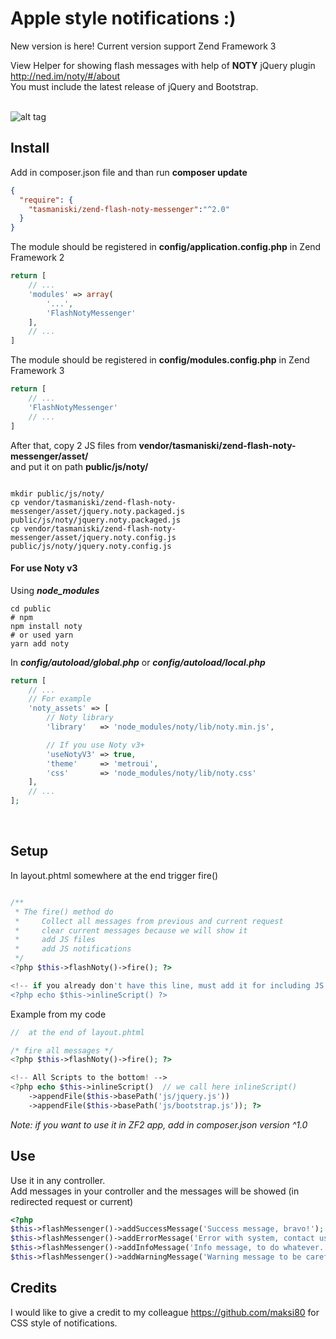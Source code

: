 # Apple style notifications :)

New version is here! Current version support Zend Framework 3

View Helper for showing flash messages with help of **NOTY** jQuery plugin http://ned.im/noty/#/about  <br/>
You must include the latest release of jQuery and Bootstrap. <br/> <br/>

![alt tag](https://raw.githubusercontent.com/tasmaniski/zend-flash-noty-messenger/master/asset/screen-shot.png)


## **Install**

Add in composer.json file and than run **composer update**

```json
{
  "require": {
    "tasmaniski/zend-flash-noty-messenger":"^2.0"
  }
}
```

The module should be registered in **config/application.config.php** in Zend Framework 2

```php
return [
    // ...
    'modules' => array(
        '...',
        'FlashNotyMessenger'
    ],
    // ...
]
```

The module should be registered in **config/modules.config.php** in Zend Framework 3

```php
return [
    // ...
    'FlashNotyMessenger'
    // ...
]
```

After that, copy 2 JS files from **vendor/tasmaniski/zend-flash-noty-messenger/asset/** <br/>
and put it on path **public/js/noty/** <br/>

```shell

mkdir public/js/noty/
cp vendor/tasmaniski/zend-flash-noty-messenger/asset/jquery.noty.packaged.js public/js/noty/jquery.noty.packaged.js
cp vendor/tasmaniski/zend-flash-noty-messenger/asset/jquery.noty.config.js public/js/noty/jquery.noty.config.js
```

#### For use Noty v3
Using ***node_modules***

```shell
cd public
# npm
npm install noty
# or used yarn
yarn add noty
```

In ***config/autoload/global.php*** or ***config/autoload/local.php***

```php
return [
    // ...
    // For example
    'noty_assets' => [
        // Noty library
        'library'   => 'node_modules/noty/lib/noty.min.js',

        // If you use Noty v3+
        'useNotyV3' => true,
        'theme'     => 'metroui',
        'css'       => 'node_modules/noty/lib/noty.css'
    ],
    // ...
];
```

<br/>

## Setup

In layout.phtml somewhere at the end trigger fire()

```php

/**
 * The fire() method do
 *     Collect all messages from previous and current request
 *     clear current messages because we will show it
 *     add JS files
 *     add JS notifications
 */
<?php $this->flashNoty()->fire(); ?>

<!-- if you already don't have this line, must add it for including JS files -->
<?php echo $this->inlineScript() ?>
```

Example from my code

```php
//  at the end of layout.phtml

/* fire all messages */
<?php $this->flashNoty()->fire(); ?>

<!-- All Scripts to the bottom! -->
<?php echo $this->inlineScript()  // we call here inlineScript()
    ->appendFile($this->basePath('js/jquery.js'))
    ->appendFile($this->basePath('js/bootstrap.js')); ?>

```

*Note: if you want to use it in ZF2 app, add in composer.json version ^1.0*

## **Use**

Use it in any controller.<br/>
Add messages in your controller and the messages will be showed (in redirected request or current)

```php
<?php
$this->flashMessenger()->addSuccessMessage('Success message, bravo!');
$this->flashMessenger()->addErrorMessage('Error with system, contact us.');
$this->flashMessenger()->addInfoMessage('Info message, to do whatever...');
$this->flashMessenger()->addWarningMessage('Warning message to be careful.');
```

## Credits

I would like to give a credit to my colleague https://github.com/maksi80 for CSS style of notifications.

